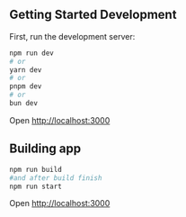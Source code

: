 ## Getting Started Development

First, run the development server:

```bash
npm run dev
# or
yarn dev
# or
pnpm dev
# or
bun dev
```

Open [http://localhost:3000](http://localhost:3000)

## Building app

```bash
npm run build
#and after build finish
npm run start
```

Open [http://localhost:3000](http://localhost:3000)
